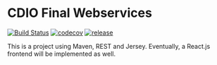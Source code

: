 # CDIO Final Webservices

[![Build Status](https://travis-ci.org/hold12/CDIO_final_webservices.svg?branch=develop)](https://travis-ci.org/hold12/CDIO_final_webservices)
[![codecov](https://codecov.io/gh/hold12/CDIO_final_webservices/branch/develop/graph/badge.svg)](https://codecov.io/gh/hold12/CDIO_final_webservices)
[![release](https://img.shields.io/github/release/hold12/CDIO_final_webservices.svg)](https://github.com/hold12/CDIO_final_webservices/releases)

This is a project using Maven, REST and Jersey. Eventually, a React.js frontend will be implemented as well.
